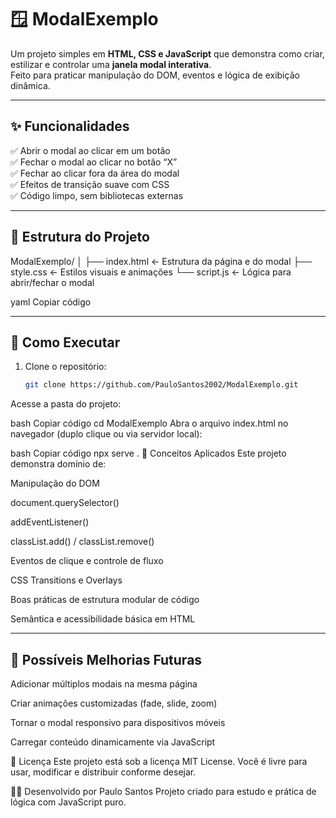 # 🪟 ModalExemplo

Um projeto simples em **HTML, CSS e JavaScript** que demonstra como criar, estilizar e controlar uma **janela modal interativa**.  
Feito para praticar manipulação do DOM, eventos e lógica de exibição dinâmica.

---

## ✨ Funcionalidades

✅ Abrir o modal ao clicar em um botão  
✅ Fechar o modal ao clicar no botão “X”  
✅ Fechar ao clicar fora da área do modal  
✅ Efeitos de transição suave com CSS  
✅ Código limpo, sem bibliotecas externas  

---

## 🧱 Estrutura do Projeto

ModalExemplo/
│
├── index.html ← Estrutura da página e do modal
├── style.css ← Estilos visuais e animações
└── script.js ← Lógica para abrir/fechar o modal

yaml
Copiar código

---

## 🚀 Como Executar

1. Clone o repositório:
   ```bash
   git clone https://github.com/PauloSantos2002/ModalExemplo.git
Acesse a pasta do projeto:

bash
Copiar código
cd ModalExemplo
Abra o arquivo index.html no navegador (duplo clique ou via servidor local):

bash
Copiar código
npx serve .
🧠 Conceitos Aplicados
Este projeto demonstra domínio de:

Manipulação do DOM

document.querySelector()

addEventListener()

classList.add() / classList.remove()

Eventos de clique e controle de fluxo

CSS Transitions e Overlays

Boas práticas de estrutura modular de código

Semântica e acessibilidade básica em HTML

---
## 🌱 Possíveis Melhorias Futuras

Adicionar múltiplos modais na mesma página

Criar animações customizadas (fade, slide, zoom)

Tornar o modal responsivo para dispositivos móveis

Carregar conteúdo dinamicamente via JavaScript

🧾 Licença
Este projeto está sob a licença MIT License.
Você é livre para usar, modificar e distribuir conforme desejar.

👨‍💻 Desenvolvido por Paulo Santos
Projeto criado para estudo e prática de lógica com JavaScript puro.
